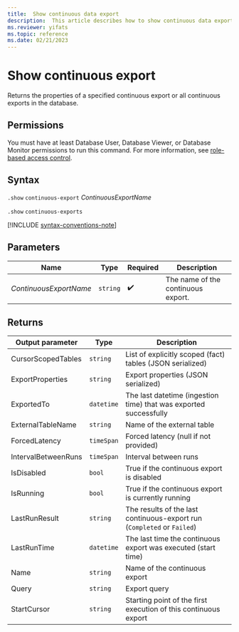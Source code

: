 ```yaml
---
title:  Show continuous data export
description:  This article describes how to show continuous data export properties.
ms.reviewer: yifats
ms.topic: reference
ms.date: 02/21/2023
---
```

# Show continuous export

Returns the properties of a specified continuous export or all continuous exports in the database.

## Permissions

You must have at least Database User, Database Viewer, or Database Monitor permissions to run this command. For more information, see [role-based access control](../../access-control/role-based-access-control.md).

## Syntax

`.show` `continuous-export` *ContinuousExportName*

`.show` `continuous-exports`

[!INCLUDE [syntax-conventions-note](../../includes/syntax-conventions-note.md)]

## Parameters

| Name | Type | Required | Description |
|--|--|--|--|
| *ContinuousExportName* | `string` |  :heavy_check_mark: | The name of the continuous export. |

## Returns

| Output parameter    | Type     | Description                                                             |
|---------------------|----------|-------------------------------------------------------------------------|
| CursorScopedTables  | `string` | List of explicitly scoped (fact) tables (JSON serialized)               |
| ExportProperties    | `string` | Export properties (JSON serialized)                                     |
| ExportedTo          | `datetime` | The last datetime (ingestion time) that was exported successfully       |
| ExternalTableName   | `string` | Name of the external table                                              |
| ForcedLatency       | `timeSpan` | Forced latency (null if not provided)                                   |
| IntervalBetweenRuns | `timeSpan` | Interval between runs                                                   |
| IsDisabled          | `bool` | True if the continuous export is disabled                               |
| IsRunning           | `bool` | True if the continuous export is currently running                      |
| LastRunResult       | `string` | The results of the last continuous-export run (`Completed` or `Failed`) |
| LastRunTime         | `datetime` | The last time the continuous export was executed (start time)           |
| Name                | `string` | Name of the continuous export                                           |
| Query               | `string` | Export query                                                            |
| StartCursor         | `string` | Starting point of the first execution of this continuous export         |